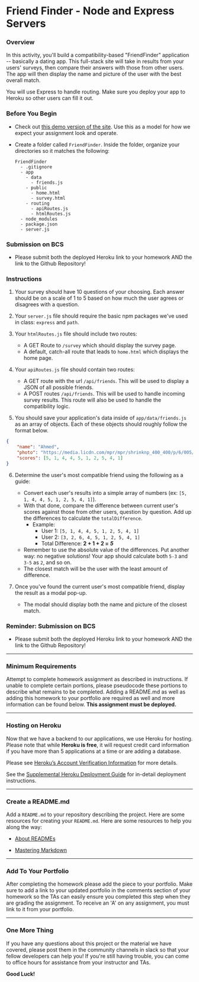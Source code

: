 # Friend Finder - Node and Express Servers

### Overview

In this activity, you'll build a compatibility-based "FriendFinder" application -- basically a dating app. This full-stack site will take in results from your users' surveys, then compare their answers with those from other users. The app will then display the name and picture of the user with the best overall match.

You will use Express to handle routing. Make sure you deploy your app to Heroku so other users can fill it out.

### Before You Begin

-   Check out [this demo version of the site](https://friend-finder-fsf.herokuapp.com/). Use this as a model for how we expect your assignment look and operate.

-   Create a folder called `FriendFinder`. Inside the folder, organize your directories so it matches the following:

    ```
    FriendFinder
      - .gitignore
      - app
        - data
          - friends.js
        - public
          - home.html
          - survey.html
        - routing
          - apiRoutes.js
          - htmlRoutes.js
      - node_modules
      - package.json
      - server.js
    ```

### Submission on BCS

-   Please submit both the deployed Heroku link to your homework AND the link to the Github Repository!

### Instructions

1. Your survey should have 10 questions of your choosing. Each answer should be on a scale of 1 to 5 based on how much the user agrees or disagrees with a question.

2. Your `server.js` file should require the basic npm packages we've used in class: `express` and `path`.

3. Your `htmlRoutes.js` file should include two routes:

    - A GET Route to `/survey` which should display the survey page.
    - A default, catch-all route that leads to `home.html` which displays the home page.

4. Your `apiRoutes.js` file should contain two routes:

    - A GET route with the url `/api/friends`. This will be used to display a JSON of all possible friends.
    - A POST routes `/api/friends`. This will be used to handle incoming survey results. This route will also be used to handle the compatibility logic.

5. You should save your application's data inside of `app/data/friends.js` as an array of objects. Each of these objects should roughly follow the format below.

```json
{
    "name": "Ahmed",
    "photo": "https://media.licdn.com/mpr/mpr/shrinknp_400_400/p/6/005/064/1bd/3435aa3.jpg",
    "scores": [5, 1, 4, 4, 5, 1, 2, 5, 4, 1]
}
```

6. Determine the user's most compatible friend using the following as a guide:

    - Convert each user's results into a simple array of numbers (ex: `[5, 1, 4, 4, 5, 1, 2, 5, 4, 1]`).
    - With that done, compare the difference between current user's scores against those from other users, question by question. Add up the differences to calculate the `totalDifference`.
        - Example:
            - User 1: `[5, 1, 4, 4, 5, 1, 2, 5, 4, 1]`
            - User 2: `[3, 2, 6, 4, 5, 1, 2, 5, 4, 1]`
            - Total Difference: **2 + 1 + 2 =** **_5_**
    - Remember to use the absolute value of the differences. Put another way: no negative solutions! Your app should calculate both `5-3` and `3-5` as `2`, and so on.
    - The closest match will be the user with the least amount of difference.

7. Once you've found the current user's most compatible friend, display the result as a modal pop-up.
    - The modal should display both the name and picture of the closest match.

### Reminder: Submission on BCS

-   Please submit both the deployed Heroku link to your homework AND the link to the Github Repository!

---

### Minimum Requirements

Attempt to complete homework assignment as described in instructions. If unable to complete certain portions, please pseudocode these portions to describe what remains to be completed. Adding a README.md as well as adding this homework to your portfolio are required as well and more information can be found below. **This assignment must be deployed.**

---

### Hosting on Heroku

Now that we have a backend to our applications, we use Heroku for hosting. Please note that while **Heroku is free**, it will request credit card information if you have more than 5 applications at a time or are adding a database.

Please see [Heroku’s Account Verification Information](https://devcenter.heroku.com/articles/account-verification) for more details.

See the [Supplemental Heroku Deployment Guide](../../03-Supplemental/HerokuGuide.md) for in-detail deployment instructions.

---

### Create a README.md

Add a `README.md` to your repository describing the project. Here are some resources for creating your `README.md`. Here are some resources to help you along the way:

-   [About READMEs](https://help.github.com/articles/about-readmes/)

-   [Mastering Markdown](https://guides.github.com/features/mastering-markdown/)

---

### Add To Your Portfolio

After completing the homework please add the piece to your portfolio. Make sure to add a link to your updated portfolio in the comments section of your homework so the TAs can easily ensure you completed this step when they are grading the assignment. To receive an 'A' on any assignment, you must link to it from your portfolio.

---

### One More Thing

If you have any questions about this project or the material we have covered, please post them in the community channels in slack so that your fellow developers can help you! If you're still having trouble, you can come to office hours for assistance from your instructor and TAs.

**Good Luck!**
